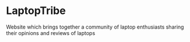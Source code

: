 # LaptopTribe
Website which brings together a community of laptop enthusiasts sharing their opinions and reviews of laptops
